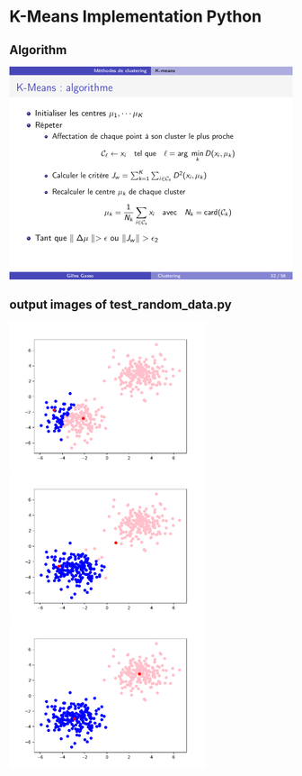 # K-Means Implementation Python
## Algorithm
<img src="k_means_algorithm.png" width="600">

## output images of test_random_data.py
<img src="Figure_1.png" width="350">
<img src="Figure_2.png" width="350">
<img src="Figure_3.png" width="350">
